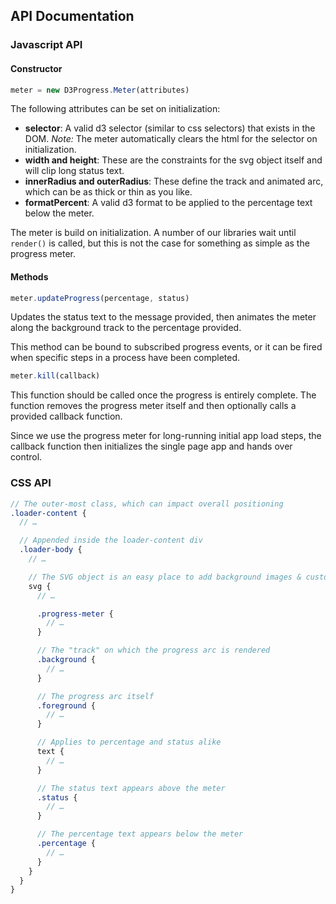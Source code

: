 ## API Documentation
### Javascript API

#### Constructor

```javascript
meter = new D3Progress.Meter(attributes)
```

The following attributes can be set on initialization:

* **selector**: A valid d3 selector (similar to css selectors) that exists in the DOM. _Note:_ The meter automatically clears the html for the selector on initialization.
* **width and height**: These are the constraints for the svg object itself and will clip long status text.
* **innerRadius and outerRadius**: These define the track and animated arc, which can be as thick or thin as you like.
* **formatPercent**: A valid d3 format to be applied to the percentage text below the meter.

The meter is build on initialization. A number of our libraries wait until `render()` is called, but this is not the case for something as simple as the progress meter.

#### Methods

```javascript
meter.updateProgress(percentage, status)
```

Updates the status text to the message provided, then animates the meter along the background track to the percentage provided.

This method can be bound to subscribed progress events, or it can be fired when specific steps in a process have been completed.

```javascript
meter.kill(callback)
```

This function should be called once the progress is entirely complete. The function removes the progress meter itself and then optionally calls a provided callback function.

Since we use the progress meter for long-running initial app load steps, the callback function then initializes the single page app and hands over control.

### CSS API

```scss
// The outer-most class, which can impact overall positioning
.loader-content {
  // …

  // Appended inside the loader-content div
  .loader-body {
    // …

    // The SVG object is an easy place to add background images & custom styles
    svg {
      // …

      .progress-meter {
        // …
      }

      // The "track" on which the progress arc is rendered
      .background {
        // …
      }

      // The progress arc itself
      .foreground {
        // …
      }

      // Applies to percentage and status alike
      text {
        // …
      }

      // The status text appears above the meter
      .status {
        // …
      }

      // The percentage text appears below the meter
      .percentage {
        // …
      }
    }
  }
}
```